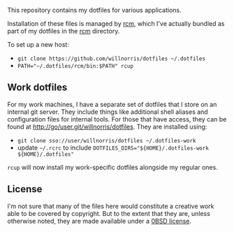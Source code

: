This repository contains my dotfiles for various applications.

Installation of these files is managed by [rcm][], which I've actually bundled
as part of my dotfiles in the [rcm](./rcm/) directory.

[rcm]: https://github.com/thoughtbot/rcm

To set up a new host:

* `git clone https://github.com/willnorris/dotfiles ~/.dotfiles`
* `PATH="~/.dotfiles/rcm/bin:$PATH" rcup`

## Work dotfiles

For my work machines, I have a separate set of dotfiles that I store on an
internal git server. They include things like additional shell aliases and
configuration files for internal tools. For those that have access, they can
be found at <http://go/user.git/willnorris/dotfiles>. They are installed
using:

* `git clone sso://user/willnorris/dotfiles ~/.dotfiles-work`
* update `~/.rcrc` to include `DOTFILES_DIRS="${HOME}/.dotfiles-work ${HOME}/.dotfiles"`

`rcup` will now install my work-specific dotfiles alongside my regular ones.

## License

I'm not sure that many of the files here would constitute a creative work able
to be covered by copyright. But to the extent that they are, unless otherwise
noted, they are made available under a [0BSD license](./LICENSE).
